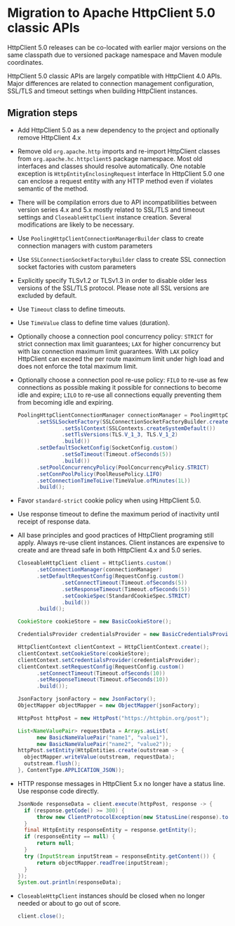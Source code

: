 # Migration to Apache HttpClient 5.0 classic APIs

HttpClient 5.0 releases can be co-located with earlier major versions on the same classpath due to versioned package
namespace and Maven module coordinates.

HttpClient 5.0 classic APIs are largely compatible with HttpClient 4.0 APIs. Major differences are related to connection
management configuration, SSL/TLS and timeout settings when building HttpClient instances.

## Migration steps

-  Add HttpClient 5.0 as a new dependency to the project and optionally remove HttpClient 4.x

-  Remove old `org.apache.http` imports and re-import HttpClient classes from
   `org.apache.hc.httpclient5` package namespace. Most old interfaces and classes should resolve automatically. One
   notable exception is `HttpEntityEnclosingRequest` interface In HttpClient 5.0 one can enclose a request entity with
   any HTTP method even if violates semantic of the method.

-  There will be compilation errors due to API incompatibilities between version series 4.x and 5.x mostly related to
   SSL/TLS and timeout settings and `CloseableHttpClient` instance creation. Several modifications are likely to be
   necessary.

-  Use `PoolingHttpClientConnectionManagerBuilder` class to create connection managers with custom parameters

-  Use `SSLConnectionSocketFactoryBuilder` class to create SSL connection socket factories with custom parameters

-  Explicitly specify TLSv1.2 or TLSv1.3 in order to disable older less versions of the SSL/TLS protocol. Please note
   all SSL versions are excluded by default.

-  Use `Timeout` class to define timeouts.

-  Use `TimeValue` class to define time values (duration).

-  Optionally choose a connection pool concurrency policy: `STRICT` for strict connection max limit guarantees; `LAX`
   for higher concurrency but with lax connection maximum limit guarantees. With `LAX` policy HttpClient can exceed the
   per route maximum limit under high load and does not enforce the total maximum limit.

-  Optionally choose a connection pool re-use policy: `FILO` to re-use as few connections as possible making it possible
   for connections to become idle and expire; `LILO` to re-use all connections equally preventing them from becoming
   idle and expiring.

   ```java
   PoolingHttpClientConnectionManager connectionManager = PoolingHttpClientConnectionManagerBuilder.create()
         .setSSLSocketFactory(SSLConnectionSocketFactoryBuilder.create()
                 .setSslContext(SSLContexts.createSystemDefault())
                 .setTlsVersions(TLS.V_1_3, TLS.V_1_2)
                 .build())
         .setDefaultSocketConfig(SocketConfig.custom()
                 .setSoTimeout(Timeout.ofSeconds(5))
                 .build())
         .setPoolConcurrencyPolicy(PoolConcurrencyPolicy.STRICT)
         .setConnPoolPolicy(PoolReusePolicy.LIFO)
         .setConnectionTimeToLive(TimeValue.ofMinutes(1L))
         .build();
   ```

-  Favor `standard-strict` cookie policy when using HttpClient 5.0.

-  Use response timeout to define the maximum period of inactivity until receipt of response data.

-  All base principles and good practices of HttpClient programing still apply. Always re-use client instances. Client
   instances are expensive to create and are thread safe in both HttpClient 4.x and 5.0 series.

   ```java
   CloseableHttpClient client = HttpClients.custom()
         .setConnectionManager(connectionManager)
         .setDefaultRequestConfig(RequestConfig.custom()
                 .setConnectTimeout(Timeout.ofSeconds(5))
                 .setResponseTimeout(Timeout.ofSeconds(5))
                 .setCookieSpec(StandardCookieSpec.STRICT)
                 .build())
         .build();
   
   CookieStore cookieStore = new BasicCookieStore();
   
   CredentialsProvider credentialsProvider = new BasicCredentialsProvider();
   
   HttpClientContext clientContext = HttpClientContext.create();
   clientContext.setCookieStore(cookieStore);
   clientContext.setCredentialsProvider(credentialsProvider);
   clientContext.setRequestConfig(RequestConfig.custom()
         .setConnectTimeout(Timeout.ofSeconds(10))
         .setResponseTimeout(Timeout.ofSeconds(10))
         .build());
   
   JsonFactory jsonFactory = new JsonFactory();
   ObjectMapper objectMapper = new ObjectMapper(jsonFactory);
   
   HttpPost httpPost = new HttpPost("https://httpbin.org/post");
   
   List<NameValuePair> requestData = Arrays.asList(
         new BasicNameValuePair("name1", "value1"),
         new BasicNameValuePair("name2", "value2"));
   httpPost.setEntity(HttpEntities.create(outstream -> {
     objectMapper.writeValue(outstream, requestData);
     outstream.flush();
   }, ContentType.APPLICATION_JSON));
   ```

-  HTTP response messages in HttpClient 5.x no longer have a status line. Use response code directly.

   ```java
   JsonNode responseData = client.execute(httpPost, response -> {
     if (response.getCode() >= 300) {
         throw new ClientProtocolException(new StatusLine(response).toString());
     }
     final HttpEntity responseEntity = response.getEntity();
     if (responseEntity == null) {
         return null;
     }
     try (InputStream inputStream = responseEntity.getContent()) {
         return objectMapper.readTree(inputStream);
     }
   });
   System.out.println(responseData);
   ```

-  `CloseableHttpClient` instances should be closed when no longer needed or about to go out of score.

   ```java
   client.close();
   ```